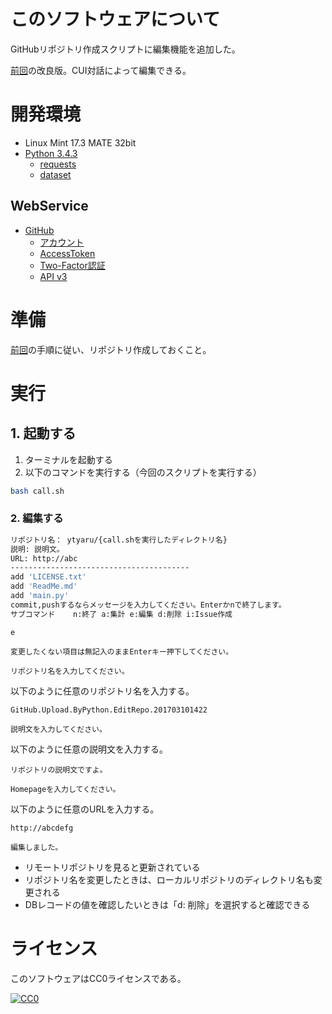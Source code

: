 ﻿# このソフトウェアについて

GitHubリポジトリ作成スクリプトに編集機能を追加した。

[前回](https://github.com/ytyaru/GitHub.Upload.ByPython.DeleteRepo.201703091329)の改良版。CUI対話によって編集できる。

# 開発環境

* Linux Mint 17.3 MATE 32bit
* [Python 3.4.3](https://www.python.org/downloads/release/python-343/)
    * [requests](http://requests-docs-ja.readthedocs.io/en/latest/)
    * [dataset](https://github.com/pudo/dataset)

## WebService

* [GitHub](https://github.com/)
    * [アカウント](https://github.com/join?source=header-home)
    * [AccessToken](https://github.com/settings/tokens)
    * [Two-Factor認証](https://github.com/settings/two_factor_authentication/intro)
    * [API v3](https://developer.github.com/v3/)

# 準備

[前回](https://github.com/ytyaru/GitHub.Upload.ByPython.201703090838)の手順に従い、リポジトリ作成しておくこと。

# 実行

## 1. 起動する

1. ターミナルを起動する
1. 以下のコマンドを実行する（今回のスクリプトを実行する）

```sh
bash call.sh
```

### 2. 編集する

```sh
リポジトリ名： ytyaru/{call.shを実行したディレクトリ名}
説明: 説明文。
URL: http://abc
----------------------------------------
add 'LICENSE.txt'
add 'ReadMe.md'
add 'main.py'
commit,pushするならメッセージを入力してください。Enterかnで終了します。
サブコマンド    n:終了 a:集計 e:編集 d:削除 i:Issue作成
```

```
e
```
```
変更したくない項目は無記入のままEnterキー押下してください。
```

```
リポジトリ名を入力してください。
```
以下のように任意のリポジトリ名を入力する。
```
GitHub.Upload.ByPython.EditRepo.201703101422
```
```
説明文を入力してください。
```
以下のように任意の説明文を入力する。
```
リポジトリの説明文ですよ。
```
```
Homepageを入力してください。
```
以下のように任意のURLを入力する。
```
http://abcdefg
```
```
編集しました。
```

* リモートリポジトリを見ると更新されている
* リポジトリ名を変更したときは、ローカルリポジトリのディレクトリ名も変更される
* DBレコードの値を確認したいときは「d: 削除」を選択すると確認できる

# ライセンス #

このソフトウェアはCC0ライセンスである。

[![CC0](http://i.creativecommons.org/p/zero/1.0/88x31.png "CC0")](http://creativecommons.org/publicdomain/zero/1.0/deed.ja)


